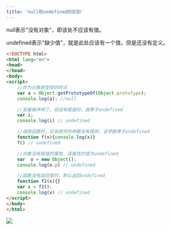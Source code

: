 ```yaml
---
title: 'null和undefined的区别'
---   
```

null表示"没有对象"，即该处不应该有值。  

undefined表示"缺少值"，就是此处应该有一个值，但是还没有定义。  
  

```html
<!DOCTYPE html>
<html lang="en">
<head>
</head>
<body>
<script>
    //作为对象原型链的终点
    var a = Object.getPrototypeOf(Object.prototype);
    console.log(a); //null

    //变量被声明了，但没有赋值时，就等于undefined
    var i;
    console.log(i) // undefined

    //调用函数时，应该提供的参数没有提供，该参数等于undefined
    function f(x){console.log(x)}
    f() // undefined

    //对象没有赋值的属性，该属性的值为undefined
    var  o = new Object();
    console.log(o.p) // undefined

    //函数没有返回值时，默认返回undefined
    function f2(x){}
    var x = f2();
    console.log(x) // undefined
</script>
</body>
</html>
```
![](https://img-blog.csdn.net/20170920174007495?watermark/2/text/aHR0cDovL2Jsb2cuY3Nkbi5uZXQveHV0b25nYmFv/font/5a6L5L2T/fontsize/400/fill/I0JBQkFCMA/dissolve/70/gravity/Center)
